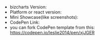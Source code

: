 - bizcharts Version:
- Platform or react version:
- Mini Showcase(like screenshots):
- CodePen Link:
- you can fork CodePen template from this: https://codepen.io/leslie2014/pen/xjJGER
